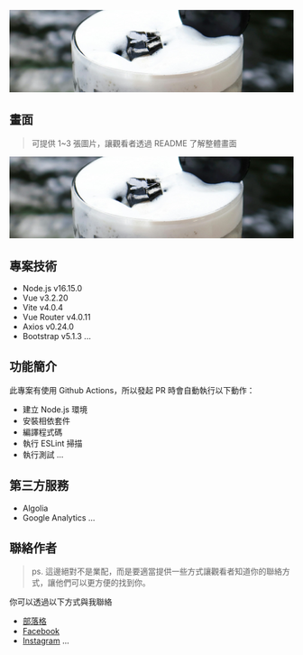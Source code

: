 ![work001](images/work001.PNG)

## 畫面

> 可提供 1~3 張圖片，讓觀看者透過 README 了解整體畫面

![範例圖片 1](images/work001.PNG)


## 專案技術

- Node.js v16.15.0
- Vue v3.2.20
- Vite v4.0.4
- Vue Router v4.0.11
- Axios v0.24.0
- Bootstrap v5.1.3
...


## 功能簡介

此專案有使用 Github Actions，所以發起 PR 時會自動執行以下動作：

- 建立 Node.js 環境
- 安裝相依套件
- 編譯程式碼
- 執行 ESLint 掃描
- 執行測試
...

## 第三方服務

- Algolia
- Google Analytics
...

## 聯絡作者

> ps. 這邊絕對不是業配，而是要適當提供一些方式讓觀看者知道你的聯絡方式，讓他們可以更方便的找到你。

你可以透過以下方式與我聯絡

- [部落格](https://XXXXX.com/)
- [Facebook](https://www.facebook.com/XXXX)
- [Instagram](https://www.instagram.com/XXXX/)
...

